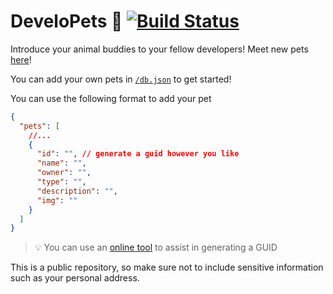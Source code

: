 # DeveloPets 🐾 [![Build Status](https://travis-ci.org/vspedr/developets.svg?branch=master)](https://travis-ci.org/vspedr/developets)

Introduce your animal buddies to your fellow developers! Meet new pets [here](http://vspedr.github.io/developets)!

You can add your own pets in [`/db.json`](https://github.com/vspedr/developets/blob/master/db.json) to get started!

You can use the following format to add your pet

```json
{
  "pets": [
    //...
    {
      "id": "", // generate a guid however you like
      "name": "",
      "owner": "",
      "type": "",
      "description": "",
      "img": ""
    }
  ]
}
```

> 💡 You can use an [online tool](https://www.guidgenerator.com/) to assist in generating a GUID

This is a public repository, so make sure not to include sensitive information such as your personal address.
